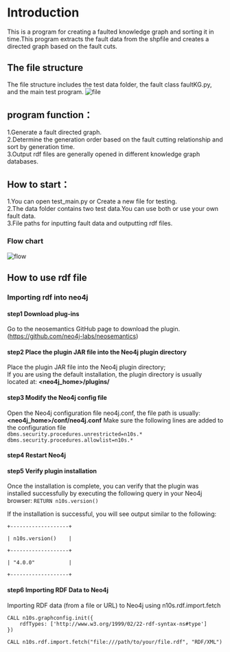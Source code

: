 # Introduction
  This is a program for creating a faulted knowledge graph and sorting it in time.This program extracts the fault data from the shpfile and creates a directed graph based on the fault cuts.
## The file structure
The file structure includes the test data folder, the fault class faultKG.py, and the main test program.
![file](https://github.com/user-attachments/assets/6a0b597a-41a3-4230-acef-2fbc45db2a5d)
## program function：
1.Generate a fault directed graph.  
2.Determine the generation order based on the fault cutting relationship and sort by generation time.  
3.Output rdf files are generally opened in different knowledge graph databases.
## How to start：
1.You can open test_main.py or Create a new file for testing.  
2.The data folder contains two test data.You can use both or use your own fault data.  
3.File paths for inputting fault data and outputting rdf files.
### Flow chart
![flow](https://github.com/user-attachments/assets/6fed3de0-10bb-47ce-99e6-c025437a55df)  
## How to use rdf file  
### Importing rdf into neo4j  
#### step1 Download plug-ins 
Go to the neosemantics GitHub page to download the plugin.(https://github.com/neo4j-labs/neosemantics)
#### step2 Place the plugin JAR file into the Neo4j plugin directory
Place the plugin JAR file into the Neo4j plugin directory;  
If you are using the default installation, the plugin directory is usually located at: 
**<neo4j_home>/plugins/**
#### step3 Modify the Neo4j config file
Open the Neo4j configuration file neo4j.conf, the file path is usually: 
**<neo4j_home>/conf/neo4j.conf**
Make sure the following lines are added to the configuration file  
`
dbms.security.procedures.unrestricted=n10s.*
dbms.security.procedures.allowlist=n10s.*
`
#### step4 Restart Neo4j
#### step5 Verify plugin installation
Once the installation is complete, you can verify that the plugin was installed successfully by executing the following query in your Neo4j browser:
`RETURN n10s.version()`
  
  If the installation is successful, you will see output similar to the following:  

  ```
+-------------------+  
  
| n10s.version()    |  

+-------------------+  

| "4.0.0"           |  

+-------------------+
```
#### step6 Importing RDF Data to Neo4j 
Importing RDF data (from a file or URL) to Neo4j using n10s.rdf.import.fetch
```
CALL n10s.graphconfig.init({
    rdfTypes: ['http://www.w3.org/1999/02/22-rdf-syntax-ns#type']
})

CALL n10s.rdf.import.fetch("file:///path/to/your/file.rdf", "RDF/XML")
```

